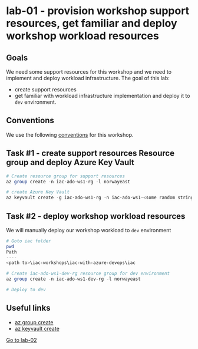 # lab-01 - provision workshop support resources, get familiar and deploy workshop workload resources

## Goals

We need some support resources for this workshop and we need to implement and deploy workload infrastructure. 
The goal of this lab:
* create support resources
* get familiar with workload infrastructure implementation and deploy it to `dev` environment.

## Conventions

We use the following [conventions](../../conventions.md) for this workshop.

## Task #1 - create support resources Resource group and deploy Azure Key Vault

```powershell
# Create resource group for support resources
az group create -n iac-ado-ws1-rg -l norwayeast

# create Azure Key Vault
az keyvault create -g iac-ado-ws1-rg -n iac-ado-ws1-<some random string>-kv
```

## Task #2 - deploy workshop workload resources

We will manually deploy our workshop workload to `dev` environment

```powershell
# Goto iac folder
pwd
Path
----
<path to>\iac-workshops\iac-with-azure-devops\iac

# Create iac-ado-ws1-dev-rg resource group for dev environment
az group create -n iac-ado-ws1-dev-rg -l norwayeast

# Deploy to dev

```


## Useful links

* [az group create](https://learn.microsoft.com/en-us/cli/azure/group?view=azure-cli-latest#az-group-create)
* [az keyvault create](https://learn.microsoft.com/en-us/cli/azure/keyvault?view=azure-cli-latest#az-keyvault-create)

[Go to lab-02](../lab-02/readme.md)